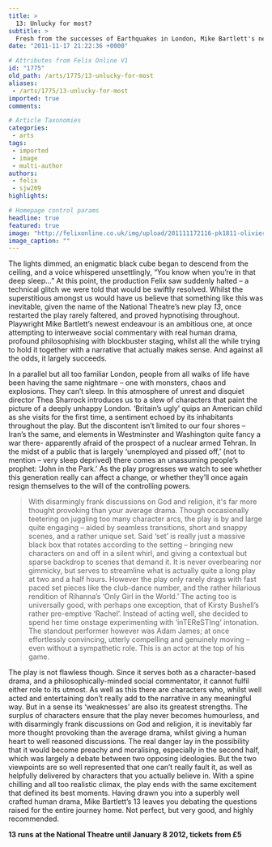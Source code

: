 ```yaml
---
title: >
  13: Unlucky for most?
subtitle: >
  Fresh from the successes of Earthquakes in London, Mike Bartlett's new play takes a new angle of government, protest and personal responsibility
date: "2011-11-17 21:22:36 +0000"

# Attributes from Felix Online V1
id: "1775"
old_path: /arts/1775/13-unlucky-for-most
aliases:
 - /arts/1775/13-unlucky-for-most
imported: true
comments:

# Article Taxonomies
categories:
 - arts
tags:
 - imported
 - image
 - multi-author
authors:
 - felix
 - sjw209
highlights:

# Homepage control params
headline: true
featured: true
image: "http://felixonline.co.uk/img/upload/201111172116-pk1811-olivier-theatre-1.jpg"
image_caption: ""
---
```


The lights dimmed, an enigmatic black cube began to descend from the ceiling, and a voice whispered unsettlingly, “You know when you’re in that deep sleep…” At this point, the production Felix saw suddenly halted – a technical glitch we were told that would be swiftly resolved. Whilst the superstitious amongst us would have us believe that something like this was inevitable, given the name of the National Theatre’s new play _13_, once restarted the play rarely faltered, and proved hypnotising throughout. Playwright Mike Bartlett’s newest endeavour is an ambitious one, at once attempting to interweave social commentary with real human drama, profound philosophising with blockbuster staging, whilst all the while trying to hold it together with a narrative that actually makes sense. And against all the odds, it largely succeeds.

In a parallel but all too familiar London, people from all walks of life have been having the same nightmare – one with monsters, chaos and explosions. They can’t sleep. In this atmosphere of unrest and disquiet director Thea Sharrock introduces us to a slew of characters that paint the picture of a deeply unhappy London. ‘Britain’s ugly’ quips an American child as she visits for the first time, a sentiment echoed by its inhabitants throughout the play. But the discontent isn’t limited to our four shores – Iran’s the same, and elements in Westminster and Washington quite fancy a war there- apparently afraid of the prospect of a nuclear armed Tehran. In the midst of a public that is largely ‘unemployed and pissed off,’ (not to mention – very sleep deprived) there comes an unassuming people’s prophet: ‘John in the Park.’ As the play progresses we watch to see whether this generation really can affect a change, or whether they’ll once again resign themselves to the will of the controlling powers.
> With disarmingly frank discussions on God and religion, it's far more thought provoking than your average drama.
Though occasionally teetering on juggling too many character arcs, the play is by and large quite engaging – aided by seamless transitions, short and snappy scenes, and a rather unique set. Said ‘set’ is really just a massive black box that rotates according to the setting – bringing new characters on and off in a silent whirl, and giving a contextual but sparse backdrop to scenes that demand it. It is never overbearing nor gimmicky, but serves to streamline what is actually quite a long play at two and a half hours. However the play only rarely drags with fast paced set pieces like the club-dance number, and the rather hilarious rendition of Rihanna’s ‘Only Girl in the World.’ The acting too is universally good, with perhaps one exception, that of Kirsty Bushell’s rather pre-emptive ‘Rachel’. Instead of acting well, she decided to spend her time onstage experimenting with ‘inTEReSTIng’ intonation. The standout performer however was Adam James; at once effortlessly convincing, utterly compelling and genuinely moving – even without a sympathetic role. This is an actor at the top of his game.

The play is not flawless though. Since it serves both as a character-based drama, and a philosophically-minded social commentator, it cannot fulfil either role to its utmost. As well as this there are characters who, whilst well acted and entertaining don’t really add to the narrative in any meaningful way. But in a sense its ‘weaknesses’ are also its greatest strengths. The surplus of characters ensure that the play never becomes humourless, and with disarmingly frank discussions on God and religion, it is inevitably far more thought provoking than the average drama, whilst giving a human heart to well reasoned discussions. The real danger lay in the possibility that it would become preachy and moralising, especially in the second half, which was largely a debate between two opposing ideologies. But the two viewpoints are so well represented that one can’t really fault it, as well as helpfully delivered by characters that you actually believe in. With a spine chilling and all too realistic climax, the play ends with the same excitement that defined its best moments. Having drawn you into a superbly well crafted human drama, Mike Bartlett’s 13 leaves you debating the questions raised for the entire journey home. Not perfect, but very good, and highly recommended.

__13 runs at the National Theatre until January 8 2012, tickets from £5__
